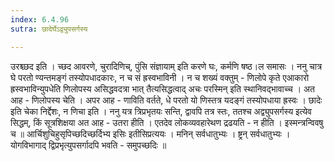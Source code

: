 ```yaml
---
index: 6.4.96
sutra: छादेर्घेऽद्व्युपसर्गस्य

---
```

  उरश्च्छद इति । च्छद आवरणे, चुरादिणिच्, पुंसि संज्ञायाम् इति करणे घः, कर्मणि षष्ठ।ल समासः । ननु चात्र घे परतो ण्यन्तमङ्गं तस्योपधादकारः, न च सं ह्रस्वभाविनी । न च शख्यं वक्तुम् - णिलोपे कृते  एआकारो ह्रस्वभाविन्युपधेति णिलोपस्य असिद्धवदत्रा भात् तैत्यसिद्धत्वाद् अचः परस्मिन् इति स्थानिवद्भावाच्च । अत आह - णिलोपस्य चेति । अपर आह - णाविति वर्तते, धे परतो यो णिस्तत्र यदङ्गं तस्योपधाया ह्रस्वः । छादेः इति चेका निर्द्देशः, न णिचा इति ।  ननु यत्र त्रिप्रभृतयः सन्ति, द्वावपि तत्र स्तः, ततश्च अद्व्युपसर्गस्य इत्येव सिद्धम्, किं सूत्रशिक्षया अत आह - उतरा हीति । एतदेव लोकव्यवहारेथण द्रढयति - न हीति ।  इस्मन्त्रन्विवषु च ॥ आर्चिशुचिहुसृपिच्छदिच्छर्दिभ्य इसिः इतीसिप्रत्ययः । मनिन् सर्वधातुभ्यः । ष्ट्रन् सर्वधातुभ्यः । योगविभागाद् द्विप्रभृत्युपसर्गादपि भवति - समुपच्छदिः ॥